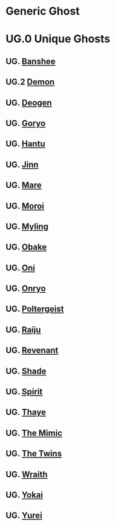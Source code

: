 # Generic Ghost

# UG.0 Unique Ghosts

## UG. [Banshee]()

## UG.2 [Demon](https://github.com/mosryx/phasma/blob/main/guidebook.md#demon)

## UG. [Deogen]()

## UG. [Goryo]()

## UG. [Hantu]()

## UG. [Jinn]()

## UG. [Mare]()

## UG. [Moroi]()

## UG. [Myling]()

## UG. [Obake]()

## UG. [Oni]()

## UG. [Onryo]()

## UG. [Poltergeist]()

## UG. [Raiju]()

## UG. [Revenant]()

## UG. [Shade]()

## UG. [Spirit]()

## UG. [Thaye]()

## UG. [The Mimic]()

## UG. [The Twins]()

## UG. [Wraith]()

## UG. [Yokai]()

## UG. [Yurei]()

